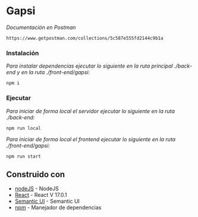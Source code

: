 # Gapsi
_Documentación en Postman_
```
https://www.getpostman.com/collections/5c587e555fd2144c9b1a
```

### Instalación 
_Para instalar dependencias ejecutar lo siguiente en la ruta principal ./back-end y en la ruta ./front-end/gapsi:_
```
npm i
```
### Ejecutar 
_Para iniciar de forma local el servidor ejecutar lo siguiente en la ruta  ./back-end:_
```
npm run local
```
_Para iniciar de forma local el frontend ejecutar lo siguiente en la ruta ./front-end/gapsi:_
```
npm run start
```
## Construido con 

* [nodeJS](https://nodejs.org/es/) - NodeJS
* [React](https://es.reactjs.org/) - React V 17.0.1
* [Semantic UI](https://react.semantic-ui.com) - Semantic UI
* [npm](https://docs.npmjs.com/) -  Manejador de dependencias

